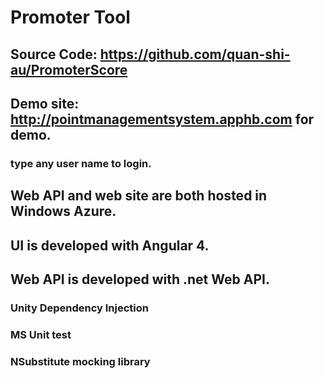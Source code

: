 # Promoter Tool<br />

## Source Code: https://github.com/quan-shi-au/PromoterScore<br />

## Demo site: http://pointmanagementsystem.apphb.com for demo.<br />
### type any user name to login.<br />
  
## Web API and web site are both hosted in Windows Azure.<br />

## UI is developed with Angular 4.<br />

## Web API is developed with .net Web API.<br />
### Unity Dependency Injection<br />
### MS Unit test<br />
### NSubstitute mocking library<br />

